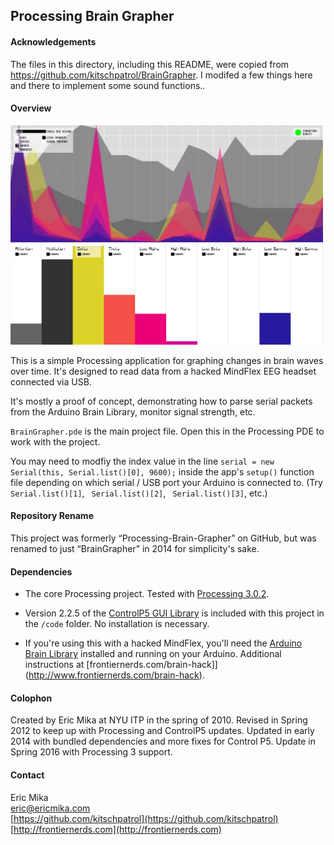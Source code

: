 ## Processing Brain Grapher

#### Acknowledgements
The files in this directory, including this README, were copied from https://github.com/kitschpatrol/BrainGrapher. I modifed a few things here and there to implement some sound functions.. 

#### Overview

<img width="500" src="screenshot.jpg" />

This is a simple Processing application for graphing changes in brain waves over time. It's designed to read data from a hacked MindFlex EEG headset connected via USB.

It's mostly a proof of concept, demonstrating how to parse serial packets from the Arduino Brain Library, monitor signal strength, etc.

`BrainGrapher.pde` is the main project file. Open this in the Processing PDE to work with the project.

You may need to modfiy the index value in the line `serial = new Serial(this, Serial.list()[0], 9600);` inside the app's `setup()` function file depending on which serial / USB port your Arduino is connected to. (Try ` Serial.list()[1]`, ` Serial.list()[2]`, ` Serial.list()[3]`, etc.)

#### Repository Rename
This project was formerly “Processing-Brain-Grapher” on GitHub, but was renamed to just “BrainGrapher” in 2014 for simplicity's sake.

#### Dependencies
- The core Processing project. Tested with [Processing 3.0.2](http://processing.org/download/).

- Version 2.2.5 of the [ControlP5 GUI Library](http://www.sojamo.de/libraries/controlP5/) is included with this project in the `/code` folder. No installation is necessary.

- If you're using this with a hacked MindFlex, you'll need the [Arduino Brain Library](https://github.com/kitschpatrol/Brain) installed and running on your Arduino. Additional instructions at [frontiernerds.com/brain-hack]](http://www.frontiernerds.com/brain-hack).


#### Colophon
Created by Eric Mika at NYU ITP in the spring of 2010. Revised in Spring 2012 to keep up with Processing and ControlP5 updates. Updated in early 2014 with bundled dependencies and more fixes for Control P5. Update in Spring 2016 with Processing 3 support.

#### Contact
Eric Mika  
eric@ericmika.com  
[https://github.com/kitschpatrol](https://github.com/kitschpatrol)  
[http://frontiernerds.com](http://frontiernerds.com)  
